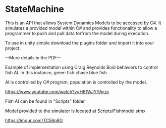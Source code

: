 # StateMachine

This is an API that allows System Dynamics Models to be accessed by C#. It simulates a provided model within C# and provides functionality to allow a programmer to push and pull data to/from the model during execution. 

To use in unity simple download the plugins folder and import it into your project. 

--More details in the PDF--

Example of implementation using Craig Reynolds Boid behaviors to control fish AI.
In this instance, green fish chase blue fish.

AI is controlled by C# program, population is controlled by the model.

https://www.youtube.com/watch?v=H8fWJYYAyzc

Fish AI can be found in "Scripts" folder

Model provided to the simulator is located at Scripts/Fishmodel.stmx

https://imgur.com/TC56pBG
